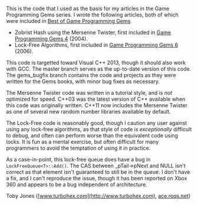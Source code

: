 This is the code that I used as the basis for my articles in the Game
Programming Gems series. I wrote the following articles, both of which were
included in [Best of Game Programming Gems](http://amzn.to/pODKPx).

* Zobrist Hash using the Mersenne Twister, first included in
[Game Programming Gems 4](http://amzn.to/raRvoG) \(2004\).
* Lock\-Free Algorithms, first included in
[Game Programming Gems 6](http://amzn.to/noFiJx) \(2006\).

This code is targetted toward Visual C++ 2013, though it should also work with
GCC. The master branch serves as the up\-to\-date version of this code. The
gems\_bugfix branch contains the code and projects as they were written for the
Gems books, with minor bug fixes as necessary.

The Mersenne Twister code was written in a tutorial style, and is _not_
optimized for speed. C++03 was the latest version of C++ available when this
code was originally written.  C++11 now includes the Mersenne Twister as one
of several new random number libraries available by default.

The Lock\-Free code is reasonably good, though I caution any user against
using any lock\-free algorithms, as that style of code is _exceptionally_
difficult to debug, and often can perform worse than the equivalent code using
locks. It is fun as a mental exercise, but often difficult for many
programmers to avoid the temptation of using it in practice.

As a case\-in\-point, this lock\-free queue does have a bug in
`LockFreeQueue<T>::Add()`. The CAS between \_pTail\->pNext and NULL isn't
correct as that element isn't guaranteed to still be in the queue. I don't
have a fix, and I can't reproduce the issue, though it has been reported on
Xbox 360 and appears to be a bug independent of architecture.

Toby Jones \([www.turbohex.com](http://www.turbohex.com), [ace.roqs.net](http://ace.roqs.net)\)

